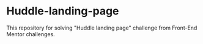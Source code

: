 # Huddle-landing-page
This repository for solving "Huddle landing page" challenge from Front-End Mentor challenges.

